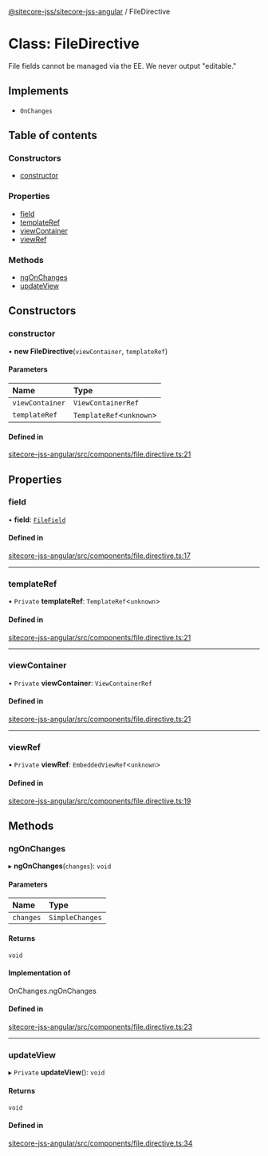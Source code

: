 [@sitecore-jss/sitecore-jss-angular](../README.md) / FileDirective

# Class: FileDirective

File fields cannot be managed via the EE. We never output "editable."

## Implements

- `OnChanges`

## Table of contents

### Constructors

- [constructor](FileDirective.md#constructor)

### Properties

- [field](FileDirective.md#field)
- [templateRef](FileDirective.md#templateref)
- [viewContainer](FileDirective.md#viewcontainer)
- [viewRef](FileDirective.md#viewref)

### Methods

- [ngOnChanges](FileDirective.md#ngonchanges)
- [updateView](FileDirective.md#updateview)

## Constructors

### constructor

• **new FileDirective**(`viewContainer`, `templateRef`)

#### Parameters

| Name | Type |
| :------ | :------ |
| `viewContainer` | `ViewContainerRef` |
| `templateRef` | `TemplateRef`<`unknown`\> |

#### Defined in

[sitecore-jss-angular/src/components/file.directive.ts:21](https://github.com/Sitecore/jss/blob/bb9eb8881/packages/sitecore-jss-angular/src/components/file.directive.ts#L21)

## Properties

### field

• **field**: [`FileField`](../interfaces/FileField.md)

#### Defined in

[sitecore-jss-angular/src/components/file.directive.ts:17](https://github.com/Sitecore/jss/blob/bb9eb8881/packages/sitecore-jss-angular/src/components/file.directive.ts#L17)

___

### templateRef

• `Private` **templateRef**: `TemplateRef`<`unknown`\>

#### Defined in

[sitecore-jss-angular/src/components/file.directive.ts:21](https://github.com/Sitecore/jss/blob/bb9eb8881/packages/sitecore-jss-angular/src/components/file.directive.ts#L21)

___

### viewContainer

• `Private` **viewContainer**: `ViewContainerRef`

#### Defined in

[sitecore-jss-angular/src/components/file.directive.ts:21](https://github.com/Sitecore/jss/blob/bb9eb8881/packages/sitecore-jss-angular/src/components/file.directive.ts#L21)

___

### viewRef

• `Private` **viewRef**: `EmbeddedViewRef`<`unknown`\>

#### Defined in

[sitecore-jss-angular/src/components/file.directive.ts:19](https://github.com/Sitecore/jss/blob/bb9eb8881/packages/sitecore-jss-angular/src/components/file.directive.ts#L19)

## Methods

### ngOnChanges

▸ **ngOnChanges**(`changes`): `void`

#### Parameters

| Name | Type |
| :------ | :------ |
| `changes` | `SimpleChanges` |

#### Returns

`void`

#### Implementation of

OnChanges.ngOnChanges

#### Defined in

[sitecore-jss-angular/src/components/file.directive.ts:23](https://github.com/Sitecore/jss/blob/bb9eb8881/packages/sitecore-jss-angular/src/components/file.directive.ts#L23)

___

### updateView

▸ `Private` **updateView**(): `void`

#### Returns

`void`

#### Defined in

[sitecore-jss-angular/src/components/file.directive.ts:34](https://github.com/Sitecore/jss/blob/bb9eb8881/packages/sitecore-jss-angular/src/components/file.directive.ts#L34)
